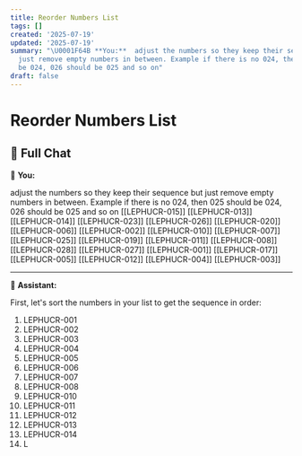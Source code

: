 ```yaml
---
title: Reorder Numbers List
tags: []
created: '2025-07-19'
updated: '2025-07-19'
summary: "\U0001F64B **You:**  adjust the numbers so they keep their sequence but
  just remove empty numbers in between. Example if there is no 024, then 025 should
  be 024, 026 should be 025 and so on"
draft: false
---
```


# Reorder Numbers List

## 🧠 Full Chat

🙋 **You:**

adjust the numbers so they keep their sequence but just remove empty numbers in between. Example if there is no 024, then 025 should be 024, 026 should be 025 and so on
[[LEPHUCR-015]]
[[LEPHUCR-013]]
[[LEPHUCR-014]]
[[LEPHUCR-023]]
[[LEPHUCR-026]]
[[LEPHUCR-020]]
[[LEPHUCR-006]]
[[LEPHUCR-002]]
[[LEPHUCR-010]]
[[LEPHUCR-007]]
[[LEPHUCR-025]]
[[LEPHUCR-019]]
[[LEPHUCR-011]]
[[LEPHUCR-008]]
[[LEPHUCR-028]]
[[LEPHUCR-027]]
[[LEPHUCR-001]]
[[LEPHUCR-017]]
[[LEPHUCR-005]]
[[LEPHUCR-012]]
[[LEPHUCR-004]]
[[LEPHUCR-003]]

---

🤖 **Assistant:**

First, let's sort the numbers in your list to get the sequence in order:

1. LEPHUCR-001
2. LEPHUCR-002
3. LEPHUCR-003
4. LEPHUCR-004
5. LEPHUCR-005
6. LEPHUCR-006
7. LEPHUCR-007
8. LEPHUCR-008
9. LEPHUCR-010
10. LEPHUCR-011
11. LEPHUCR-012
12. LEPHUCR-013
13. LEPHUCR-014
14. L
